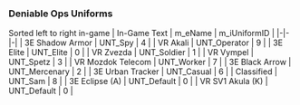 ### Deniable Ops Uniforms
Sorted left to right in-game
| In-Game Text | m_eName | m_iUniformID |
|-|-|-|
| 3E Shadow Armor | UNT_Spy | 4 |
| VR Akali | UNT_Operator | 9 |
| 3E Elite | UNT_Elite | 0 |
| VR Zvezda | UNT_Soldier | 1 |
| VR Vympel | UNT_Spetz | 3 |
| VR Mozdok Telecom | UNT_Worker | 7 |
| 3E Black Arrow | UNT_Mercenary | 2 |
| 3E Urban Tracker | UNT_Casual | 6 |
| Classified | UNT_Sam | 8 |
| 3E Eclipse (A) | UNT_Default | 0 |
| VR SV1 Akula (K) | UNT_Default | 0 |
